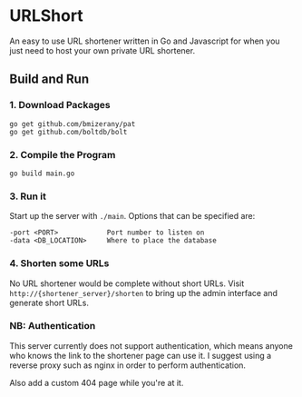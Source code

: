 URLShort
=====================

An easy to use URL shortener written in Go and Javascript for when you just need to host your own 
private URL shortener.

## Build and Run
### 1. Download Packages
~~~
go get github.com/bmizerany/pat
go get github.com/boltdb/bolt
~~~

### 2. Compile the Program
~~~
go build main.go
~~~

### 3. Run it
Start up the server with `./main`. Options that can be specified are:

~~~
-port <PORT>            Port number to listen on
-data <DB_LOCATION>     Where to place the database
~~~

### 4. Shorten some URLs
No URL shortener would be complete without short URLs. Visit `http://{shortener_server}/shorten` 
to bring up the admin interface and generate short URLs.

### NB: Authentication
This server currently does not support authentication, which means anyone who knows the link to
the shortener page can use it. I suggest using a reverse proxy such as nginx in order to perform 
authentication.

Also add a custom 404 page while you're at it.
